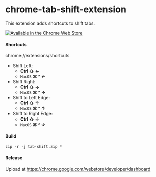 # chrome-tab-shift-extension
This extension adds shortcuts to shift tabs.

[![Available in the Chrome Web Store](https://storage.googleapis.com/chrome-gcs-uploader.appspot.com/image/WlD8wC6g8khYWPJUsQceQkhXSlv1/tbyBjqi7Zu733AAKA5n4.png "Available in the Chrome Web Store")](https://chrome.google.com/webstore/detail/tab-shift/hbnfpklocphfmpljdmmjmmmfaepiaacg)

#### Shortcuts
chrome://extensions/shortcuts
* Shift Left:
  * **Ctrl ⇧ ←**
  * `MacOS` **⌘ ^ ←**
* Shift Right:
  * **Ctrl ⇧ →**
  * `MacOS` **⌘ ^ →**
* Shift to Left Edge:
  *  **Ctrl ⇧ ↑**
  * `MacOS` **⌘ ^ ↑**
* Shift to Right Edge:
  *  **Ctrl ⇧ ↓**
  * `MacOS` **⌘ ^ ↓**

#### Build
`zip -r -j tab-shift.zip *`

#### Release
Upload at https://chrome.google.com/webstore/developer/dashboard
